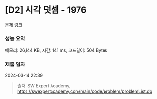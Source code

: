 # [D2] 시각 덧셈 - 1976 

[문제 링크](https://swexpertacademy.com/main/code/problem/problemDetail.do?contestProbId=AV5PttaaAZIDFAUq) 

### 성능 요약

메모리: 26,144 KB, 시간: 141 ms, 코드길이: 504 Bytes

### 제출 일자

2024-03-14 22:39



> 출처: SW Expert Academy, https://swexpertacademy.com/main/code/problem/problemList.do